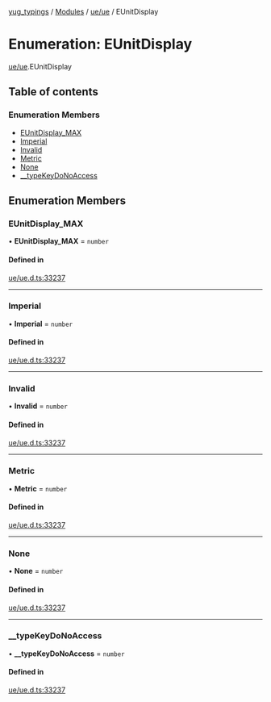 [yug_typings](../README.md) / [Modules](../modules.md) / [ue/ue](../modules/ue_ue.md) / EUnitDisplay

# Enumeration: EUnitDisplay

[ue/ue](../modules/ue_ue.md).EUnitDisplay

## Table of contents

### Enumeration Members

- [EUnitDisplay\_MAX](ue_ue.EUnitDisplay.md#eunitdisplay_max)
- [Imperial](ue_ue.EUnitDisplay.md#imperial)
- [Invalid](ue_ue.EUnitDisplay.md#invalid)
- [Metric](ue_ue.EUnitDisplay.md#metric)
- [None](ue_ue.EUnitDisplay.md#none)
- [\_\_typeKeyDoNoAccess](ue_ue.EUnitDisplay.md#__typekeydonoaccess)

## Enumeration Members

### EUnitDisplay\_MAX

• **EUnitDisplay\_MAX** = `number`

#### Defined in

[ue/ue.d.ts:33237](https://github.com/YugMetaverse/yug_typings/blob/25cad34/ue/ue.d.ts#L33237)

___

### Imperial

• **Imperial** = `number`

#### Defined in

[ue/ue.d.ts:33237](https://github.com/YugMetaverse/yug_typings/blob/25cad34/ue/ue.d.ts#L33237)

___

### Invalid

• **Invalid** = `number`

#### Defined in

[ue/ue.d.ts:33237](https://github.com/YugMetaverse/yug_typings/blob/25cad34/ue/ue.d.ts#L33237)

___

### Metric

• **Metric** = `number`

#### Defined in

[ue/ue.d.ts:33237](https://github.com/YugMetaverse/yug_typings/blob/25cad34/ue/ue.d.ts#L33237)

___

### None

• **None** = `number`

#### Defined in

[ue/ue.d.ts:33237](https://github.com/YugMetaverse/yug_typings/blob/25cad34/ue/ue.d.ts#L33237)

___

### \_\_typeKeyDoNoAccess

• **\_\_typeKeyDoNoAccess** = `number`

#### Defined in

[ue/ue.d.ts:33237](https://github.com/YugMetaverse/yug_typings/blob/25cad34/ue/ue.d.ts#L33237)
